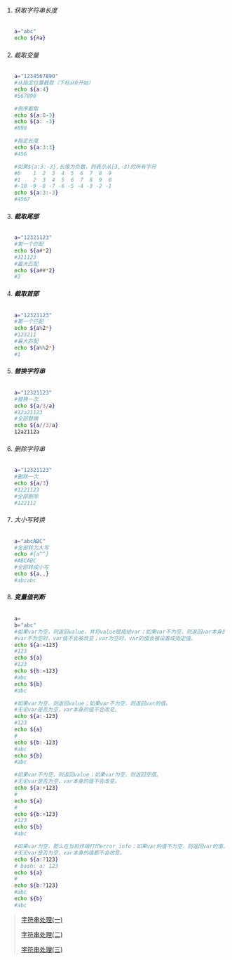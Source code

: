 1. ###### 获取字符串长度

   ```bash
   a="abc"
   echo ${#a}
   ```

2. ###### 截取变量

   ```bash
   a="1234567890"
   #从指定位置截取（下标从0开始）
   echo ${a:4}
   #567890
   
   #倒序截取
   echo ${a:0-3}
   echo ${a: -3}
   #890
   
   #指定长度
   echo ${a:3:3}
   #456
   
   #如果${a:3:-3},长度为负数，则表示从[3,-3)的所有字符
   #0    1  2  3  4  5  6  7  8  9
   #1    2  3  4  5  6  7  8  9  0
   #-10 -9 -8 -7 -6 -5 -4 -3 -2 -1
   echo ${a:3:-3}
   #4567
   ```

3. ###### **截取尾部**

   ```bash
   a="12321123"
   #第一个匹配
   echo ${a#*2}
   #321123
   #最大匹配
   echo ${a##*2}
   #3
   ```

4. ###### **截取首部**

   ```bash
   a="12321123"
   #第一个匹配
   echo ${a%2*}
   #123211
   #最大匹配
   echo ${a%%2*}
   #1
   ```

5. ###### **替换字符串**

   ```bash
   a="12321123"
   #替换一次
   echo ${a/3/a}
   #12a21123
   #全部替换
   echo ${a//3/a}
   12a2112a
   ```

6. ###### 删除字符串

   ```bash
   a="12321123"
   #删除一次
   echo ${a/3}
   #1221123
   #全部删除
   #122112
   ```

7. ###### 大小写转换

   ```bash
   a="abcABC"
   #全部转为大写
   echo #{a^^}
   #ABCABC
   #全部转成小写
   echo ${a,,}
   #abcabc
   ```

8. ###### **变量值判断**

   ```bash
   a=
   b="abc"
   #如果var为空，则返回value，并将value赋值给var；如果var不为空，则返回var本身的值。
   #var不为空时，var值不会被改变；var为空时，var的值会被设置成指定值。
   echo ${a:=123}
   #123
   echo ${a}
   #123
   echo ${b:=123}
   #abc
   echo ${b}
   #abc
   
   #如果var为空，则返回value；如果var不为空，则返回var的值。
   #无论var是否为空，var本身的值不会改变。
   echo ${a:-123}
   #123
   echo ${a}
   # 
   echo ${b:-123}
   #abc
   echo ${b}
   #abc
   
   #如果var不为空，则返回value；如果var为空，则返回空值。
   #无论var是否为空，var本身的值不会改变。
   echo ${a:+123}
   # 
   echo ${a}
   # 
   echo ${b:+123}
   #123
   echo ${b}
   #abc
   
   #如果var为空，那么在当前终端打印error_info；如果var的值不为空，则返回var的值。
   #无论var是否为空，var本身的值都不会改变。
   echo ${a:?123}
   # bash: a: 123
   echo ${a}
   # 
   echo ${b:?123}
   #abc
   echo ${b}
   #abc
   ```






> [字符串处理(一)](http://www.zsythink.net/archives/2276)
>
> [字符串处理(二)](http://www.zsythink.net/archives/2296)
>
> [字符串处理(三)](http://www.zsythink.net/archives/2311)